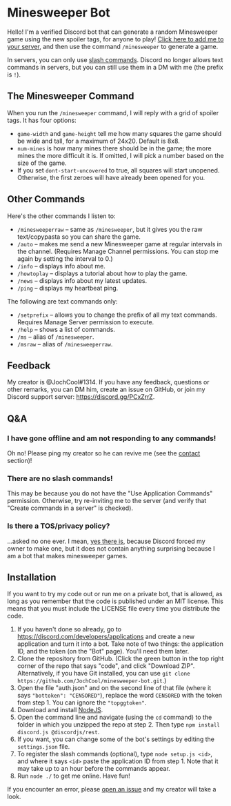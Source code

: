 # Minesweeper Bot
Hello! I'm a verified Discord bot that can generate a random Minesweeper game using the new spoiler tags, for anyone to play! [Click here to add me to your server](https://discord.com/api/oauth2/authorize?client_id=540917634695168010&scope=applications.commands%20bot), and then use the command `/minesweeper` to generate a game.

In servers, you can only use [slash commands](https://support.discord.com/hc/en-us/articles/1500000368501-Slash-Commands-FAQ). Discord no longer allows text commands in servers, but you can still use them in a DM with me (the prefix is `!`).

## The Minesweeper Command
When you run the `/minesweeper` command, I will reply with a grid of spoiler tags. It has four options:
* `game-width` and `game-height` tell me how many squares the game should be wide and tall, for a maximum of 24x20. Default is 8x8.
* `num-mines` is how many mines there should be in the game; the more mines the more difficult it is. If omitted, I will pick a number based on the size of the game.
* If you set `dont-start-uncovered` to true, all squares will start unopened. Otherwise, the first zeroes will have already been opened for you.

## Other Commands
Here's the other commands I listen to:
* `/minesweeperraw`&nbsp;&ndash; same as `/minesweeper`, but it gives you the raw text/copypasta so you can share the game.
* `/auto`&nbsp;&ndash; makes me send a new Minesweeper game at regular intervals in the channel. (Requires Manage Channel permissions. You can stop me again by setting the interval to 0.)
* `/info`&nbsp;&ndash; displays info about me.
* `/howtoplay`&nbsp;&ndash; displays a tutorial about how to play the game.
* `/news`&nbsp;&ndash; displays info about my latest updates.
* `/ping`&nbsp;&ndash; displays my heartbeat ping.

The following are text commands only:
* `/setprefix`&nbsp;&ndash; allows you to change the prefix of all my text commands. Requires Manage Server permission to execute.
* `/help`&nbsp;&ndash; shows a list of commands.
* `/ms`&nbsp;&ndash; alias of `/minesweeper`.
* `/msraw`&nbsp;&ndash; alias of `/minesweeperraw`.

## Feedback
My creator is @JochCool#1314. If you have any feedback, questions or other remarks, you can DM him, create an issue on GitHub, or join my Discord support server: https://discord.gg/PCxZrrZ.

## Q&A
### I have gone offline and am not responding to any commands!
Oh no! Please ping my creator so he can revive me (see the [contact](#Contact) section)!

### There are no slash commands!
This may be because you do not have the "Use Application Commands" permission. Otherwise, try re-inviting me to the server (and verify that "Create commands in a server" is checked).

### Is there a TOS/privacy policy?
...asked no one ever. I mean, [yes there is](https://github.com/JochCool/minesweeper-bot/tree/master/legal), because Discord forced my owner to make one, but it does not contain anything surprising because I am a bot that makes minesweeper games.

## Installation
If you want to try my code out or run me on a private bot, that is allowed, as long as you remember that the code is published under an MIT license. This means that you must include the LICENSE file every time you distribute the code.

1. If you haven't done so already, go to https://discord.com/developers/applications and create a new application and turn it into a bot. Take note of two things: the application ID, and the token (on the "Bot" page). You'll need them later.
2. Clone the repository from GitHub. (Click the green button in the top right corner of the repo that says "code", and click "Download ZIP". Alternatively, if you have Git installed, you can use `git clone https://github.com/JochCool/minesweeper-bot.git`.)
3. Open the file "auth.json" and on the second line of that file (where it says `"bottoken": "CENSORED"`), replace the word `CENSORED` with the token from step 1. You can ignore the `"topggtoken"`.
4. Download and install [NodeJS](https://nodejs.org).
5. Open the command line and navigate (using the `cd` command) to the folder in which you unzipped the repo at step 2. Then type `npm install discord.js @discordjs/rest`.
6. If you want, you can change some of the bot's settings by editing the `settings.json` file.
7. To register the slash commands (optional), type `node setup.js <id>`, and where it says `<id>` paste the application ID from step 1. Note that it may take up to an hour before the commands appear.
8. Run `node ./` to get me online. Have fun!

If you encounter an error, please [open an issue](https://github.com/JochCool/minesweeper-bot/issues) and my creator will take a look.
